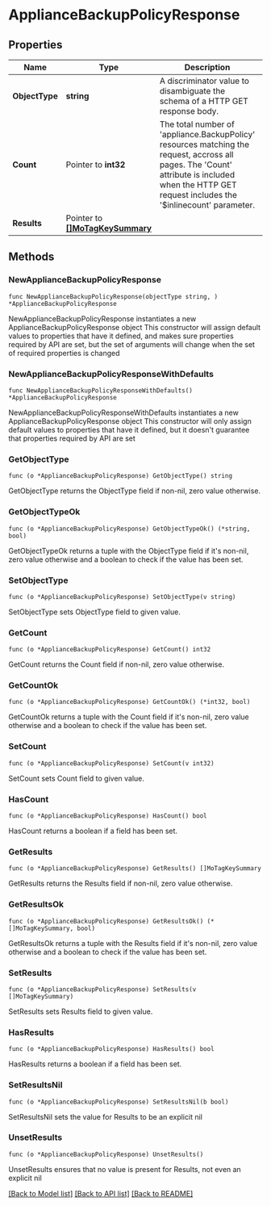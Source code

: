 # ApplianceBackupPolicyResponse

## Properties

Name | Type | Description | Notes
------------ | ------------- | ------------- | -------------
**ObjectType** | **string** | A discriminator value to disambiguate the schema of a HTTP GET response body. | 
**Count** | Pointer to **int32** | The total number of &#39;appliance.BackupPolicy&#39; resources matching the request, accross all pages. The &#39;Count&#39; attribute is included when the HTTP GET request includes the &#39;$inlinecount&#39; parameter. | [optional] 
**Results** | Pointer to [**[]MoTagKeySummary**](mo.TagKeySummary.md) |  | [optional] 

## Methods

### NewApplianceBackupPolicyResponse

`func NewApplianceBackupPolicyResponse(objectType string, ) *ApplianceBackupPolicyResponse`

NewApplianceBackupPolicyResponse instantiates a new ApplianceBackupPolicyResponse object
This constructor will assign default values to properties that have it defined,
and makes sure properties required by API are set, but the set of arguments
will change when the set of required properties is changed

### NewApplianceBackupPolicyResponseWithDefaults

`func NewApplianceBackupPolicyResponseWithDefaults() *ApplianceBackupPolicyResponse`

NewApplianceBackupPolicyResponseWithDefaults instantiates a new ApplianceBackupPolicyResponse object
This constructor will only assign default values to properties that have it defined,
but it doesn't guarantee that properties required by API are set

### GetObjectType

`func (o *ApplianceBackupPolicyResponse) GetObjectType() string`

GetObjectType returns the ObjectType field if non-nil, zero value otherwise.

### GetObjectTypeOk

`func (o *ApplianceBackupPolicyResponse) GetObjectTypeOk() (*string, bool)`

GetObjectTypeOk returns a tuple with the ObjectType field if it's non-nil, zero value otherwise
and a boolean to check if the value has been set.

### SetObjectType

`func (o *ApplianceBackupPolicyResponse) SetObjectType(v string)`

SetObjectType sets ObjectType field to given value.


### GetCount

`func (o *ApplianceBackupPolicyResponse) GetCount() int32`

GetCount returns the Count field if non-nil, zero value otherwise.

### GetCountOk

`func (o *ApplianceBackupPolicyResponse) GetCountOk() (*int32, bool)`

GetCountOk returns a tuple with the Count field if it's non-nil, zero value otherwise
and a boolean to check if the value has been set.

### SetCount

`func (o *ApplianceBackupPolicyResponse) SetCount(v int32)`

SetCount sets Count field to given value.

### HasCount

`func (o *ApplianceBackupPolicyResponse) HasCount() bool`

HasCount returns a boolean if a field has been set.

### GetResults

`func (o *ApplianceBackupPolicyResponse) GetResults() []MoTagKeySummary`

GetResults returns the Results field if non-nil, zero value otherwise.

### GetResultsOk

`func (o *ApplianceBackupPolicyResponse) GetResultsOk() (*[]MoTagKeySummary, bool)`

GetResultsOk returns a tuple with the Results field if it's non-nil, zero value otherwise
and a boolean to check if the value has been set.

### SetResults

`func (o *ApplianceBackupPolicyResponse) SetResults(v []MoTagKeySummary)`

SetResults sets Results field to given value.

### HasResults

`func (o *ApplianceBackupPolicyResponse) HasResults() bool`

HasResults returns a boolean if a field has been set.

### SetResultsNil

`func (o *ApplianceBackupPolicyResponse) SetResultsNil(b bool)`

 SetResultsNil sets the value for Results to be an explicit nil

### UnsetResults
`func (o *ApplianceBackupPolicyResponse) UnsetResults()`

UnsetResults ensures that no value is present for Results, not even an explicit nil

[[Back to Model list]](../README.md#documentation-for-models) [[Back to API list]](../README.md#documentation-for-api-endpoints) [[Back to README]](../README.md)


